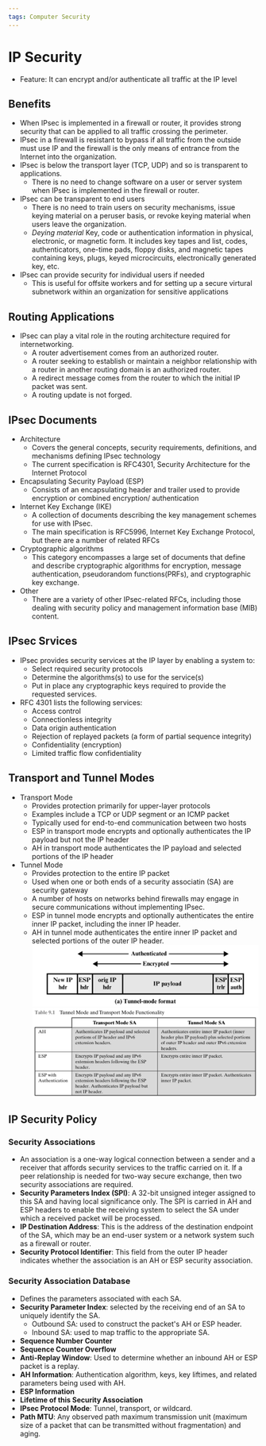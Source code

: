 ```yaml
---
tags: Computer Security
---
```




# IP Security

- Feature: It can encrypt and/or authenticate all traffic at the IP level

## Benefits

- When IPsec is implemented in a firewall or router, it provides strong
    security that can be applied to all traffic crossing the perimeter.
- IPsec in a firewall is resistant to bypass if all traffic from the
    outside must use IP and the firewall is the only means of entrance
    from the Internet into the organization.
- IPsec is below the transport layer (TCP, UDP) and so is transparent
    to applications.
  - There is no need to change software on a user or server system when
      IPsec is implemented in the firewall or router.
- IPsec can be transparent to end users
  - There is no need to train users on security mechanisms, issue keying
      material on a peruser basis, or revoke keying material when users
      leave the organization.
  - *Deying material* Key, code or authentication information in
      physical, electronic, or magnetic form. It includes key tapes and
      list, codes, authenticators, one-time pads, floppy disks, and
      magnetic tapes containing keys, plugs, keyed microcircuits,
      electronically generated key, etc.
- IPsec can provide security for individual users if needed
  - This is useful for offsite workers and for setting up a secure
      virtural subnetwork within an organization for sensitive applications

## Routing Applications

- IPsec can play a vital role in the routing architecture required for
    internetworking.
  - A router advertisement comes from an authorized router.
  - A router seeking to establish or maintain a neighbor relationship
      with a router in another routing domain is an authorized router.
  - A redirect message comes from the router to which the initial IP
      packet was sent.
  - A routing update is not forged.

## IPsec Documents

- Architecture
  - Covers the general concepts, security requirements, definitions,
      and mechanisms defining IPsec technology
  - The current specification is RFC4301, Security Architecture for
      the Internet Protocol
- Encapsulating Security Payload (ESP)
  - Consists of an encapsulating header and trailer used to provide
      encryption or combined encryption/ authentication
- Internet Key Exchange (IKE)
  - A collection of documents describing the key management schemes
      for use with IPsec.
  - The main specification is RFC5996, Internet Key Exchange Protocol,
      but there are a number of related RFCs
- Cryptographic algorithms
  - This category encompasses a large set of documents that define and
      describe cryptographic algorithms for encryption, message
      authentication, pseudorandom functions(PRFs), and cryptographic
      key exchange.
- Other
  - There are a variety of other IPsec-related RFCs, including those
      dealing with security policy and management information base (MIB)
      content.

## IPsec Srvices

- IPsec provides security services at the IP layer by enabling a system
    to:
  - Select required security protocols
  - Determine the algorithms(s) to use for the service(s)
  - Put in place any cryptographic keys required to provide the
      requested services.
- RFC 4301 lists the following services:
  - Access control
  - Connectionless integrity
  - Data origin authentication
  - Rejection of replayed packets (a form of partial sequence integrity)
  - Confidentiality (encryption)
  - Limited traffic flow confidentiality

## Transport and Tunnel Modes

- Transport Mode
  - Provides protection primarily for upper-layer protocols
  - Examples include a TCP or UDP segment or an ICMP packet
  - Typically used for end-to-end communication between two hosts
  - ESP in transport mode encrypts and optionally authenticates the IP
      payload but not the IP header
  - AH in transport mode authenticates the IP payload and selected
      portions of the IP header
- Tunnel Mode
  - Provides protection to the entire IP packet
  - Used when one or both ends of a security associatin (SA) are security
      gateway
  - A number of hosts on networks behind firewalls may engage in secure
      communications without implementing IPsec.
  - ESP in tunnel mode encrypts and optionally authenticates the entire
      inner IP packet, including the inner IP header.
  - AH in tunnel mode authenticates the entire inner IP packet and
      selected portions of the outer IP header.
      ![IPFormat](./image/tunnel_node_format.png)
      ![Compare](./image/Compare.png)

## IP Security Policy

### Security Associations

- An association is a one-way logical connection between a sender and a receiver
    that affords security services to the traffic carried on it. If a peer relationship
    is needed for two-way secure exchange, then two security associations are required.
- **Security Parameters Index (SPI)**: A 32-bit unsigned integer assigned to this SA and
    having local significance only. The SPI is carried in AH and ESP headers to enable the
    receiving system to select the SA under which a received packet will be processed.
- **IP Destination Address**: This is the address of the destination endpoint of the SA, which
    may be an end-user system or a network system such as a firewall or router.
- **Security Protocol Identifier**: This field from the outer IP header indicates whether the
    association is an AH or ESP security association.

### Security Association Database

- Defines the parameters associated with each SA.
- **Security Parameter Index**: selected by the receiving end of an SA to uniquely identify the SA.
  - Outbound SA: used to construct the packet's AH or ESP header.
  - Inbound SA: used to map traffic to the appropriate SA.
- **Sequence Number Counter**
- **Sequence Counter Overflow**
- **Anti-Replay Window**: Used to determine whether an inbound AH or ESP packet is a replay.
- **AH Information**: Authentication algorithm, keys, key liftimes, and related parameters
    being used with AH.
- **ESP Information**
- **Lifetime of this Security Association**
- **IPsec Protocol Mode**: Tunnel, transport, or wildcard.
- **Path MTU**: Any observed path maximum transmission unit (maximum size of a packet that can
    be transmitted without fragmentation) and aging.
